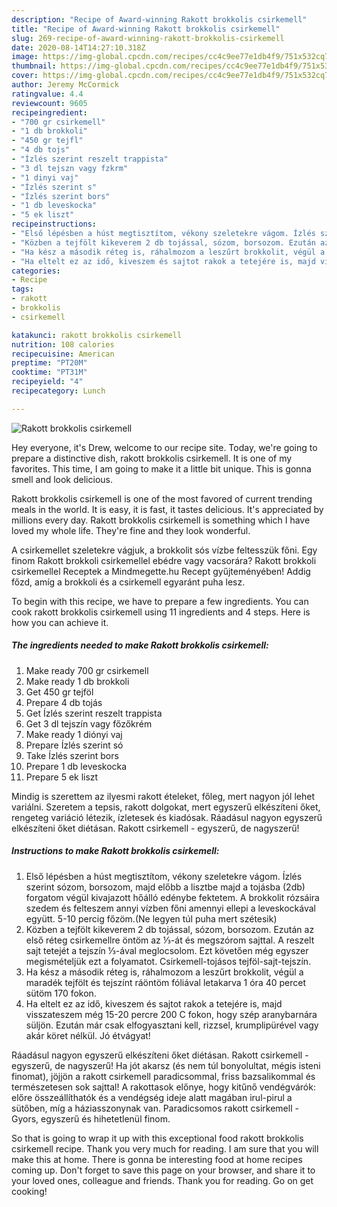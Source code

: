```yaml
---
description: "Recipe of Award-winning Rakott brokkolis csirkemell"
title: "Recipe of Award-winning Rakott brokkolis csirkemell"
slug: 269-recipe-of-award-winning-rakott-brokkolis-csirkemell
date: 2020-08-14T14:27:10.318Z
image: https://img-global.cpcdn.com/recipes/cc4c9ee77e1db4f9/751x532cq70/rakott-brokkolis-csirkemell-recept-foto.jpg
thumbnail: https://img-global.cpcdn.com/recipes/cc4c9ee77e1db4f9/751x532cq70/rakott-brokkolis-csirkemell-recept-foto.jpg
cover: https://img-global.cpcdn.com/recipes/cc4c9ee77e1db4f9/751x532cq70/rakott-brokkolis-csirkemell-recept-foto.jpg
author: Jeremy McCormick
ratingvalue: 4.4
reviewcount: 9605
recipeingredient:
- "700 gr csirkemell"
- "1 db brokkoli"
- "450 gr tejfl"
- "4 db tojs"
- "Ízlés szerint reszelt trappista"
- "3 dl tejszn vagy fzkrm"
- "1 dinyi vaj"
- "Ízlés szerint s"
- "Ízlés szerint bors"
- "1 db leveskocka"
- "5 ek liszt"
recipeinstructions:
- "Első lépésben a húst megtisztítom, vékony szeletekre vágom. Ízlés szerint sózom, borsozom, majd előbb a lisztbe majd a tojásba (2db) forgatom végül kivajazott hőálló edénybe fektetem. A brokkolit rózsáira szedem és felteszem annyi vízben főni amennyi ellepi a leveskockával együtt. 5-10 percig főzöm.(Ne legyen túl puha mert szétesik)"
- "Közben a tejfölt kikeverem 2 db tojással, sózom, borsozom. Ezután az első réteg csirkemellre öntöm az ⅓-át és megszórom sajttal. A reszelt sajt tetejét a tejszín ⅓-ával meglocsolom. Ezt követően még egyszer megismételjük ezt a folyamatot. Csirkemell-tojásos tejföl-sajt-tejszín."
- "Ha kész a második réteg is, ráhalmozom a leszűrt brokkolit, végül a maradék tejfölt és tejszínt ráöntöm fóliával letakarva 1 óra 40 percet sütöm 170 fokon."
- "Ha eltelt ez az idő, kiveszem és sajtot rakok a tetejére is, majd visszateszem még 15-20 percre 200 C fokon, hogy szép aranybarnára süljön. Ezután már csak elfogyasztani kell, rizzsel, krumplipürével vagy akár köret nélkül. Jó étvágyat!"
categories:
- Recipe
tags:
- rakott
- brokkolis
- csirkemell

katakunci: rakott brokkolis csirkemell 
nutrition: 108 calories
recipecuisine: American
preptime: "PT20M"
cooktime: "PT31M"
recipeyield: "4"
recipecategory: Lunch

---
```



![Rakott brokkolis csirkemell](https://img-global.cpcdn.com/recipes/cc4c9ee77e1db4f9/751x532cq70/rakott-brokkolis-csirkemell-recept-foto.jpg)

Hey everyone, it's Drew, welcome to our recipe site. Today, we're going to prepare a distinctive dish, rakott brokkolis csirkemell. It is one of my favorites. This time, I am going to make it a little bit unique. This is gonna smell and look delicious.

Rakott brokkolis csirkemell is one of the most favored of current trending meals in the world. It is easy, it is fast, it tastes delicious. It's appreciated by millions every day. Rakott brokkolis csirkemell is something which I have loved my whole life. They're fine and they look wonderful.

A csirkemellet szeletekre vágjuk, a brokkolit sós vízbe feltesszük főni. Egy finom Rakott brokkoli csirkemellel ebédre vagy vacsorára? Rakott brokkoli csirkemellel Receptek a Mindmegette.hu Recept gyűjteményében! Addig főzd, amíg a brokkoli és a csirkemell egyaránt puha lesz.


To begin with this recipe, we have to prepare a few ingredients. You can cook rakott brokkolis csirkemell using 11 ingredients and 4 steps. Here is how you can achieve it.

<!--inarticleads1-->

##### The ingredients needed to make Rakott brokkolis csirkemell:

1. Make ready 700 gr csirkemell
1. Make ready 1 db brokkoli
1. Get 450 gr tejföl
1. Prepare 4 db tojás
1. Get Ízlés szerint reszelt trappista
1. Get 3 dl tejszín vagy főzőkrém
1. Make ready 1 diónyi vaj
1. Prepare Ízlés szerint só
1. Take Ízlés szerint bors
1. Prepare 1 db leveskocka
1. Prepare 5 ek liszt


Mindig is szerettem az ilyesmi rakott ételeket, főleg, mert nagyon jól lehet variálni. Szeretem a tepsis, rakott dolgokat, mert egyszerű elkészíteni őket, rengeteg variáció létezik, ízletesek és kiadósak. Ráadásul nagyon egyszerű elkészíteni őket diétásan. Rakott csirkemell - egyszerű, de nagyszerű! 

<!--inarticleads2-->

##### Instructions to make Rakott brokkolis csirkemell:

1. Első lépésben a húst megtisztítom, vékony szeletekre vágom. Ízlés szerint sózom, borsozom, majd előbb a lisztbe majd a tojásba (2db) forgatom végül kivajazott hőálló edénybe fektetem. A brokkolit rózsáira szedem és felteszem annyi vízben főni amennyi ellepi a leveskockával együtt. 5-10 percig főzöm.(Ne legyen túl puha mert szétesik)
1. Közben a tejfölt kikeverem 2 db tojással, sózom, borsozom. Ezután az első réteg csirkemellre öntöm az ⅓-át és megszórom sajttal. A reszelt sajt tetejét a tejszín ⅓-ával meglocsolom. Ezt követően még egyszer megismételjük ezt a folyamatot. Csirkemell-tojásos tejföl-sajt-tejszín.
1. Ha kész a második réteg is, ráhalmozom a leszűrt brokkolit, végül a maradék tejfölt és tejszínt ráöntöm fóliával letakarva 1 óra 40 percet sütöm 170 fokon.
1. Ha eltelt ez az idő, kiveszem és sajtot rakok a tetejére is, majd visszateszem még 15-20 percre 200 C fokon, hogy szép aranybarnára süljön. Ezután már csak elfogyasztani kell, rizzsel, krumplipürével vagy akár köret nélkül. Jó étvágyat!


Ráadásul nagyon egyszerű elkészíteni őket diétásan. Rakott csirkemell - egyszerű, de nagyszerű! Ha jót akarsz (és nem túl bonyolultat, mégis isteni finomat), jöjjön a rakott csirkemell paradicsommal, friss bazsalikommal és természetesen sok sajttal! A rakottasok előnye, hogy kitűnő vendégvárók: előre összeállíthatók és a vendégség ideje alatt magában irul-pirul a sütőben, míg a háziasszonynak van. Paradicsomos rakott csirkemell - Gyors, egyszerű és hihetetlenül finom. 

So that is going to wrap it up with this exceptional food rakott brokkolis csirkemell recipe. Thank you very much for reading. I am sure that you will make this at home. There is gonna be interesting food at home recipes coming up. Don't forget to save this page on your browser, and share it to your loved ones, colleague and friends. Thank you for reading. Go on get cooking!
